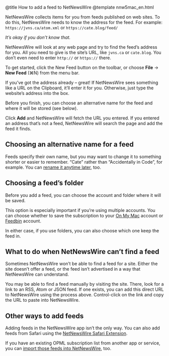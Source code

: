 @title How to add a feed to NetNewsWire
@template nnw5mac_en.html

NetNewsWire collects items for you from feeds published on web sites. To do this, NetNewsWire needs to know the address for the feed. For example: `https://jvns.ca/atom.xml` or `https://cate.blog/feed/`

*It’s okay if you don’t know that.*

NetNewsWire will look at any web page and try to find the feed’s address for you. All you need to give is the site’s URL, like `jvns.ca` or `cate.blog`. You don’t even need to enter `http://` or `https://` there.

To get started, click the New Feed button on the toolbar, or choose **File** → **New Feed** (⌘N) from the menu bar.

If you’ve got the address already – great! If NetNewsWire sees something like a URL on the Clipboard, it’ll enter it for you. Otherwise, just type the website’s address into the box.

Before you finish, you can choose an alternative name for the feed and where it will be stored (see below).

Click **Add** and NetNewsWire will fetch the URL you entered. If you entered an address that’s not a feed, NetNewsWire will search the page and add the feed it finds.


Choosing an alternative name for a feed
---------------------------------------

Feeds specify their own name, but you may want to change it to something shorter or easier to remember. “Cate” rather than “Accidentally in Code”, for example. You can [rename it anytime later](renaming-feeds.html), too.


Choosing a feed’s folder
------------------------

Before you add a feed, you can choose the account and folder where it will be saved.

This option is especially important if you’re using multiple accounts. You can choose whether to save the subscription to your [On My Mac](on-my-mac.html) account or [Feedbin](syncing-accounts.html) account.

In either case, if you use folders, you can also choose which one keep the feed in.


What to do when NetNewsWire can’t find a feed
---------------------------------------------

Sometimes NetNewsWire won’t be able to find a feed for a site. Either the site doesn’t offer a feed, or the feed isn’t advertised in a way that NetNewsWire can understand.

You may be able to find a feed manually by visiting the site. There, look for a link to an RSS, Atom or JSON feed. If one exists, you can add this direct URL to NetNewsWire using the process above. Control-click on the link and copy the URL to paste into NetNewsWire.


Other ways to add feeds
-----------------------

Adding feeds in the NetNewsWire app isn’t the only way. You can also add feeds from Safari using the [NetNewsWire Safari Extension](safari-extension.html).

If you have an existing OPML subscription list from another app or service, you can [import those feeds into NetNewsWire](import-opml.html), too.
